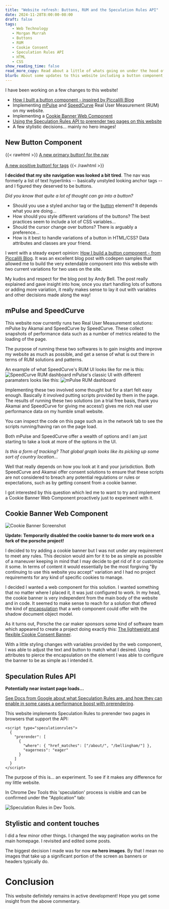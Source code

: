 ```yaml
---
title: "Website refresh: Buttons, RUM and the Speculation Rules API"
date: 2024-11-28T8:00:00-08:00
draft: false
tags: 
   - Web Technology
   - Morgan Murrah
   - Buttons
   - RUM
   - Cookie Consent
   - Speculation Rules API
   - HTML
   - CSS
show_reading_time: false
read_more_copy: Read about a little of whats going on under the hood of Morganwebdev.org...
blurb: About some updates to this website including a button component, trying out the Speculation Rules API and putting in place a Cookie Banner Web Component
---
```


I have been working on a few changes to this website!

* [How I built a button component - inspired by Piccalilli Blog](https://piccalil.li/blog/how-i-build-a-button-component/)
* Implementing [mPulse](https://www.akamai.com/products/mpulse-real-user-monitoring) and [SpeedCurve](https://www.speedcurve.com/) Real User Measurement (RUM) on my website.
* Implementing a [Cookie Banner Web Component](https://github.com/porscheofficial/cookie-consent-banner)
* [Using the Speculation Rules API to prerender two pages on this website](https://developer.mozilla.org/en-US/docs/Web/API/Speculation_Rules_API)
* A few stylistic decisions... mainly no hero images!

## New Button Component

{{< rawhtml >}}
<a href="#" class="button" data-button-variant="primary">A new primary button! for the nav</a>
<br><br>
<a href="#" class="button" data-button-variant="positive">A new positive button! for tags</a>
{{< /rawhtml >}}

**I decided that my site navigation was looked a bit tired**. The nav was formerly a list of text hyperlinks -- basically unstyled looking anchor tags -- and I figured they deserved to be buttons.

*Did you know that quite a lot of thought can go into a button?* 

* Should you use a styled anchor tag or the [button](https://developer.mozilla.org/en-US/docs/Web/HTML/Element/button) element? It depends what you are doing...
* How should you style different variations of the buttons? The best practices seem to include a lot of CSS variables...
* Should the cursor change over buttons? There is arguably a preference...
* How is it best to handle variations of a button in HTML/CSS? Data attributes and classes are your friend.

I went with a steady expert opinion: [How I build a button component - from Piccalilli Blog](https://piccalil.li/blog/how-i-build-a-button-component/). It was an excellent blog post with codepen samples that allowed me to build the very extendable component into this website with two current variations for two uses on the site.

My kudos and respect for the blog post by Andy Bell. The post really explained and gave insight into how, once you start handling lots of buttons or adding more variation, it really makes sense to lay it out with variables and other decisions made along the way!

## mPulse and SpeedCurve

This website now currently runs two Real User Measurement solutions: mPulse by Akamai and SpeedCurve by SpeedCurve. These collect snapshots of performance data such as a number of metrics related to the loading of the page.

The purpose of running these two softwares is to gain insights and improve my website as much as possible, and get a sense of what is out there in terms of RUM solutions and patterns.

An example of what SpeedCurve's RUM UI looks like for me is this:
![SpeedCurve RUM dashboard](/speedcurve.png)
mPulse's classic UI with different paramaters looks like this:
![mPulse RUM dashboard](/mpulse.png)


Implementing these two involved some thought but for a start felt easy enough. Basically it involved putting scripts provided by them in the page. The results of running these two solutions (on a trial free basis, thank you Akamai and SpeedCurve for giving me access!) gives me rich real user performance data on my humble small website.

You can inspect the code on this page such as in the network tab to see the scripts running/having ran on the page load.

Both mPulse and SpeedCurve offer a wealth of options and I am just starting to take a look at more of the options in the UI.

*Is this a form of tracking? That global graph looks like its picking up some sort of country location...*

Well that really depends on how you look at it and your jurisdiction. Both SpeedCurve and Akamai offer consent solutions to ensure that these scripts are not considered to breach any potential regulations or rules or expectations, such as by getting consent from a cookie banner.

I got interested by this question which led me to want to try and implement a Cookie Banner Web Component proactively just to experiment with it.

## Cookie Banner Web Component

![Cookie Banner Screenshot](/cookie-screenshot.png)

**Update: Temporarily disabled the cookie banner to do more work on a fork of the porsche project!**

I decided to try adding a cookie banner but I was not under any requirement to meet any rules. This decision would aim for it to be as simple as possible of a maneuver keeping in mind that I may decide to get rid of it or customize it some. In terms of content it would essentially be the most forgiving "By continuing to use this website you accept" variation and I had no project requirements for any kind of specific cookies to manage.

I decided I wanted a web component for this solution. I wanted something that no matter where I placed it, it was just configured to work. In my head, the cookie banner is very independent from the main body of the website and in code. It seemed to make sense to reach for a solution that offered the kind of [encapsulation](https://developer.mozilla.org/en-US/docs/Web/API/Web_components/Using_shadow_DOM) that a web component could offer with the shadow document object model.

As it turns out, Porsche the car maker sponsors some kind of software team which appeared to create a project doing exactly this: [The lightweight and flexible Cookie Consent Banner](https://github.com/porscheofficial/cookie-consent-banner).

With a little styling changes with variables provided by the web component, I was able to adjust the text and button to match what I desired. Using attributes to pierce the encapsulation on the element I was able to configure the banner to be as simple as I intended it.

## Speculation Rules API

**Potentially near instant page loads...**

[See Docs from Google about what Speculation Rules are, and how they can enable in some cases a performance boost with prerendering](https://developer.chrome.com/docs/web-platform/prerender-pages?utm_source=devtools).

This website implements Speculation Rules to prerender two pages in browsers that support the API:

```
<script type="speculationrules">
  {
    "prerender": [
      {
        "where": { "href_matches": ["/about/", "/bellingham/"] },
        "eagerness": "eager"
      }
    ]
  }
</script>
```

The purpose of this is... an experiment. To see if it makes any difference for my little website.

In Chrome Dev Tools this 'speculation' process is visible and can be confirmed under the "Application" tab:

![Speculation Rules in Dev Tools](/speculation-rules.png).

## Stylistic and content touches

I did a few minor other things. I changed the way pagination works on the main homepage. I revisited and edited some posts. 

The biggest decision I made was for now **no hero images**. By that I mean no images that take up a significant portion of the screen as banners or headers typically do.


# Conclusion

This website definitely remains in active development! Hope you get some insight from the above commentary.